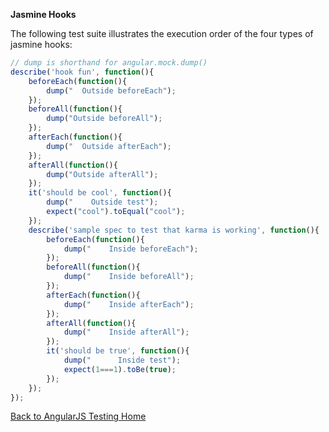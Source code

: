 __Jasmine Hooks__

The following test suite illustrates the execution order of the four types of jasmine hooks:

```javascript
// dump is shorthand for angular.mock.dump()
describe('hook fun', function(){
    beforeEach(function(){
        dump("  Outside beforeEach");
    });
    beforeAll(function(){
        dump("Outside beforeAll");
    });
    afterEach(function(){
        dump("  Outside afterEach");
    });
    afterAll(function(){
        dump("Outside afterAll");
    });
    it('should be cool', function(){
        dump("    Outside test");
        expect("cool").toEqual("cool");
    });
    describe('sample spec to test that karma is working', function(){
        beforeEach(function(){
            dump("    Inside beforeEach");
        });
        beforeAll(function(){
            dump("    Inside beforeAll");
        });
        afterEach(function(){
            dump("    Inside afterEach");
        });
        afterAll(function(){
            dump("    Inside afterAll");
        });
        it('should be true', function(){
            dump("      Inside test");
            expect(1===1).toBe(true);
        });
    });
});
```


[Back to AngularJS Testing Home](./angularjs-testing-home)
